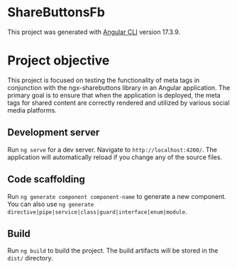 # ShareButtonsFb

This project was generated with [Angular CLI](https://github.com/angular/angular-cli) version 17.3.9.

# Project objective

This project is focused on testing the functionality of meta tags in conjunction with the ngx-sharebuttons library in an Angular application. The primary goal is to ensure that when the application is deployed, the meta tags for shared content are correctly rendered and utilized by various social media platforms.

## Development server

Run `ng serve` for a dev server. Navigate to `http://localhost:4200/`. The application will automatically reload if you change any of the source files.

## Code scaffolding

Run `ng generate component component-name` to generate a new component. You can also use `ng generate directive|pipe|service|class|guard|interface|enum|module`.

## Build

Run `ng build` to build the project. The build artifacts will be stored in the `dist/` directory.